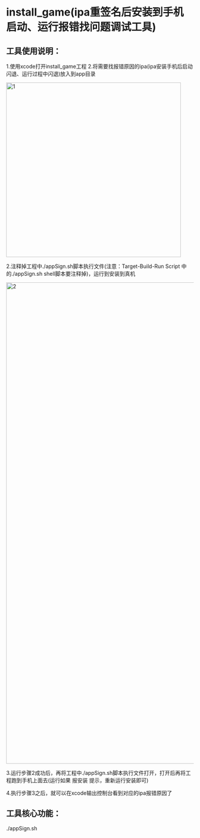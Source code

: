 # install_game(ipa重签名后安装到手机启动、运行报错找问题调试工具)


## 工具使用说明：


1.使用xcode打开install_game工程
2.将需要找报错原因的ipa(ipa安装手机后启动闪退、运行过程中闪退)放入到app目录

<img width="469" alt="1" src="https://user-images.githubusercontent.com/19405301/160778640-03a32884-f8df-4e3e-b1b4-0da07c82b1a0.png">

2.注释掉工程中./appSign.sh脚本执行文件(注意：Target-Build-Run Script 中的./appSign.sh shell脚本要注释掉)，运行到安装到真机

<img width="1293" alt="2" src="https://user-images.githubusercontent.com/19405301/160780658-f4b1ce62-cf29-4d37-a666-b0f79f27fc6d.png">

3.运行步骤2成功后，再将工程中./appSign.sh脚本执行文件打开，打开后再将工程跑到手机上面去(运行如果 报安装 提示，重新运行安装即可)

4.执行步骤3之后，就可以在xcode输出控制台看到对应的ipa报错原因了




## 工具核心功能：
./appSign.sh




